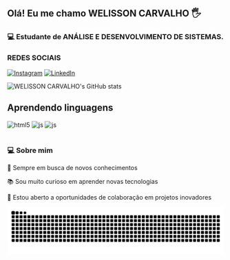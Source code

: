 ## Olá! Eu me chamo WELISSON CARVALHO 🖐️

### 💻 Estudante de ANÁLISE E DESENVOLVIMENTO DE SISTEMAS.





### REDES SOCIAIS
[![Instagram](https://img.shields.io/badge/Instagram-E4405F?style=for-the-badge&logo=instagram&logoColor=white)](https://www.instagram.com/welisson_carvalho_/)
[![LinkedIn](https://img.shields.io/badge/LinkedIn-0077B5?style=for-the-badge&logo=linkedin&logoColor=white)](https://www.linkedin.com/in/welisson-carvalho-612a53212/)

![WELISSON CARVALHO's GitHub stats](https://github-readme-stats.vercel.app/api?username=WELISSON00&show_icons=true)


## Aprendendo linguagens

<div style="display: inline_block">
  <img align="center" alt="html5" src="https://img.shields.io/badge/HTML5-E34F26?style=for-the-badge&logo=html5&logoColor=white" />
  <img align="center" alt="js" src="https://img.shields.io/badge/JavaScript-F7DF1E?style=for-the-badge&logo=javascript&logoColor=black" />
  <img align="center" alt="js" src="https://img.shields.io/badge/Python-3776AB?style=for-the-badge&logo=python&logoColor=white" />

</div><br/>












###  💻 Sobre mim
🚀 Sempre em busca de novos conhecimentos

📚 Sou muito curioso em aprender novas tecnologias

🤝 Estou aberto a oportunidades de colaboração em projetos inovadores






<picture align="center">
  <source media="(prefers-color-scheme: dark)" srcset="https://raw.githubusercontent.com/WELISSON00/WELISSON00/output/github-contribution-grid-snake-dark.svg">
  <source media="(prefers-color-scheme: light)" srcset="https://raw.githubusercontent.com/WELISSON00/WELISSON00/output/github-contribution-grid-snake-dark.svg">
  <img align="center" alt="github contribution grid snake animation" src="https://raw.githubusercontent.com/WELISSON00/WELISSON00/output/github-contribution-grid-snake.svg">
</picture>





